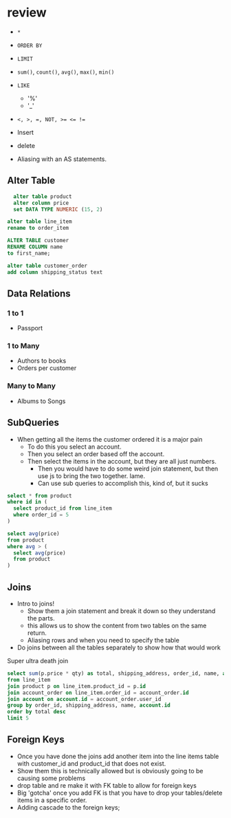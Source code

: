 # review

- `*`
- `ORDER BY`
- `LIMIT`
- `sum()`, `count()`, `avg()`, `max()`, `min()`
- `LIKE`
  - '%'
  - '_'
- `<, >, =, NOT, >= <= !=`
- Insert
- delete


- Aliasing with an AS statements.

## Alter Table

```sql
  alter table product
  alter column price
  set DATA TYPE NUMERIC (15, 2)
```

```sql
alter table line_item
rename to order_item
```

```sql
ALTER TABLE customer
RENAME COLUMN name
to first_name;
```

```sql
alter table customer_order
add column shipping_status text
```

## Data Relations

### 1 to 1

- Passport



### 1 to Many

- Authors to books
- Orders per customer

### Many to Many

- Albums to Songs

## SubQueries

- When getting all the items the customer ordered it is a major pain
  - To do this you select an account.
  - Then you select an order based off the account.
  - Then select the items in the account, but they are all just numbers.
    - Then you would have to do some weird join statement, but then use js to bring the two together. lame.
    - Can use sub queries to accomplish this, kind of, but it sucks

```sql
select * from product
where id in (
  select product_id from line_item
  where order_id = 5
)
```

```sql
select avg(price)
from product
where avg > (
  select avg(price)
  from product
)
```

## Joins

- Intro to joins!
  - Show them a join statement and break it down so they understand the parts.
  - this allows us to show the content from two tables on the same return.
  - Aliasing rows and when you need to specify the table
- Do joins between all the tables separately to show how that would work

Super ultra death join

```SQL
select sum(p.price * qty) as total, shipping_address, order_id, name, account.id
from line_item
join product p on line_item.product_id = p.id
join account_order on line_item.order_id = account_order.id
join account on account.id = account_order.user_id
group by order_id, shipping_address, name, account.id
order by total desc
limit 5
```

## Foreign Keys

- Once you have done the joins add another item into the line items table with customer_id and product_id that does not exist.
- Show them this is technically allowed but is obviously going to be causing some problems
- drop table and re make it with FK table to allow for foreign keys
- Big 'gotcha' once you add FK is that you have to drop your tables/delete items in a specific order.
- Adding cascade to the foreign keys;

